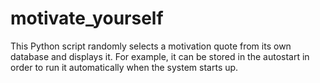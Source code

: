 # motivate_yourself
This Python script randomly selects a motivation quote from its own database and displays it. For example, it can be stored in the autostart in order to run it automatically when the system starts up.
